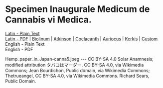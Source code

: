 # Specimen Inaugurale Medicum de Cannabis vi Medica.

[Latin - Plain Text](full-text-latin.md)  
[Latin - PDF](https://cdn.solaranamnesis.com/Seidenschnur/seidenschnur_canna_1803_latin.pdf) | [Biolinum](https://cdn.solaranamnesis.com/Seidenschnur/seidenschnur_canna_1803_latin_biolinum.pdf) | [Atkinson](https://cdn.solaranamnesis.com/Seidenschnur/seidenschnur_canna_1803_latin_atkinson.pdf) | [Coelacanth](https://cdn.solaranamnesis.com/Seidenschnur/seidenschnur_canna_1803_latin_coelacanth.pdf) | [Auriocus](https://cdn.solaranamnesis.com/Seidenschnur/seidenschnur_canna_1803_latin_aurical.pdf) | [Kerkis](https://cdn.solaranamnesis.com/Seidenschnur/seidenschnur_canna_1803_latin_kerkis.pdf) | [Custom](https://cdn.solaranamnesis.com/Seidenschnur/seidenschnur_canna_1803_latin_custom.pdf)  
English - Plain Text  
English - PDF  

Hemp_paper_in_Japan-canna5.jpeg --- CC BY-SA 4.0 Solar Anamnesis; modified attribution タバコはマーダー, CC BY-SA 4.0, via Wikimedia Commons; Jean Bourdichon, Public domain, via Wikimedia Commons; Thetrueangel, CC BY-SA 4.0, via Wikimedia Commons. Richard Sears, Public Domain.
